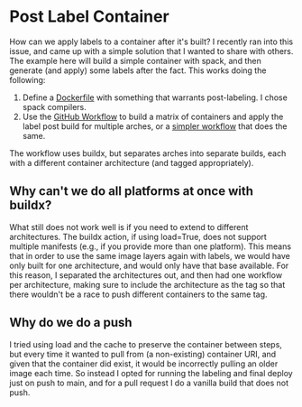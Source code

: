 # Post Label Container

How can we apply labels to a container after it's built? I recently ran into
this issue, and came up with a simple solution that I wanted to share with
others. The example here will build a simple container with spack, and then
generate (and apply) some labels after the fact. This works doing the following:

1. Define a [Dockerfile](Dockerfile) with something that warrants post-labeling. I chose spack compilers.
2. Use the [GitHub Workflow](.github/workflows/build-deploy.yaml) to build a matrix of containers and apply the label post build for multiple arches, or a [simpler workflow](.github/workflows/simple-build-deploy.yaml) that does the same.

The workflow uses buildx, but separates arches into separate builds, each with a different container
architecture (and tagged appropriately).

## Why can't we do all platforms at once with buildx?

What still does not work well is if you need to extend to different architectures.
The buildx action, if using load=True, does not support multiple manifests (e.g., if you
provide more than one platform). This means that in order to use the same image layers
again with labels, we would have only built for one architecture, and would
only have that base available. For this reason, I separated the architectures out,
and then had one workflow per architecture, making sure to include the architecture
as the tag so that there wouldn't be a race to push different containers to the same tag.

## Why do we do a push 

I tried using load and the cache to preserve the container between steps, but
every time it wanted to pull from (a non-existing) container URI, and given that
the container did exist, it would be incorrectly pulling an older image each time.
So instead I opted for running the labeling and final deploy just on push to main,
and for a pull request I do a vanilla build that does not push.

